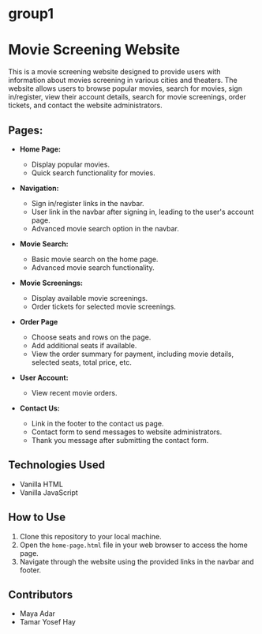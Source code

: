# group1
# Movie Screening Website

This is a movie screening website designed to provide users with information about movies screening in various cities and theaters. The website allows users to browse popular movies, search for movies, sign in/register, view their account details, search for movie screenings, order tickets, and contact the website administrators.

## Pages:

- **Home Page:**
  - Display popular movies.
  - Quick search functionality for movies.

- **Navigation:**
  - Sign in/register links in the navbar.
  - User link in the navbar after signing in, leading to the user's account page.
  - Advanced movie search option in the navbar.
  
- **Movie Search:**
  - Basic movie search on the home page.
  - Advanced movie search functionality.

- **Movie Screenings:**
  - Display available movie screenings.
  - Order tickets for selected movie screenings.
  
- **Order Page**
    - Choose seats and rows on the page. 
    - Add additional seats if available. 
    - View the order summary for payment, including movie details, selected seats, total price, etc. 

- **User Account:**
  - View recent movie orders.

- **Contact Us:**
  - Link in the footer to the contact us page.
  - Contact form to send messages to website administrators.
  - Thank you message after submitting the contact form.

## Technologies Used

- Vanilla HTML
- Vanilla JavaScript

## How to Use

1. Clone this repository to your local machine.
2. Open the `home-page.html` file in your web browser to access the home page.
3. Navigate through the website using the provided links in the navbar and footer.

## Contributors
 - Maya Adar
 - Tamar Yosef Hay